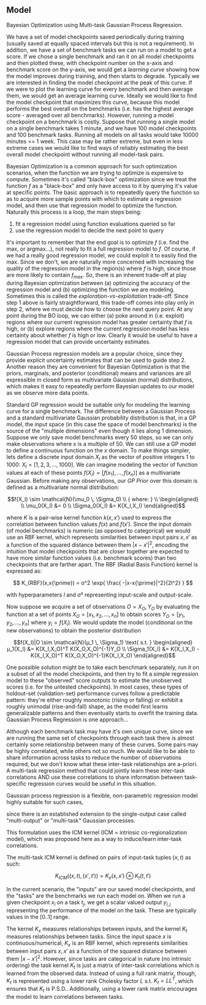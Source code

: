 ## Model

Bayesian Optimization using Multi-task Gaussian Process Regression. 

We have a set of model checkpoints saved periodically during training (usually saved at equally spaced intervals but this is not a requirement). In addition, we have a set of benchmark tasks we can run on a model to get a score. If we chose a single benchmark and ran it on all model checkpoints and then plotted these, with checkpoint number on the x-axis and benchmark score on the y-axis, we would get a *learning curve* showing how the model improves during training, and then starts to degrade. Typically we are interested in finding the model checkpoint at the peak of this curve. If we were to plot the learning curve for every benchmark and then average them, we would get an average learning curve. Ideally we would like to find the model checkpoint that maximizes this curve, because this model performs the best overall on the benchmarks (i.e. has the highest average score - averaged over all benchmarks). However, running a model checkpoint on a benchmark is costly. Suppose that running a single model on a single benchmark takes 1 minute, and we have 100 model checkpoints and 100 benchmark tasks. Running all models on all tasks would take 10000 minutes == 1 week. This case may be rather extreme, but even in less extreme cases we would like to find ways of reliably estimating the best overall model checkpoint without running all model-task pairs.


Bayesian Optimization is a common approach for such optimization scenarios, when the function we are trying to optimize is expensive to compute. Sometimes it's called "black-box" optimization since we treat the function $f$ as a "black-box" and only have access to it by querying it's value at specific points. The basic approach is to repeatedly query the function so as to acquire more sample points with which to estimate a regression model, and then use that regression model to optimize the function. Naturally this process is a loop, the main steps being:

1. fit a regression model using function evaluations queried so far
2. use the regression model to decide the next point to query


It's important to remember that the end goal is to optimize $f$ (i.e. find the max, or argmax...), not really to fit a full regression model to $f$.  Of course, if we had a really good regression model, we could exploit it to easily find the max. Since we don't, we are naturally more concerned with increasing the quality of the regression model in the region(s) where $f$ is high, since those are more likely to contain $f_{max}$. So, there is an inherent trade-off at play during Bayesian optimization between (a) optimizing the accuracy of the regression model and (b) optimizing the function we are modeling. Sometimes this is called the *exploration-vs-exploitation* trade-off. Since step 1 above is fairly straightforward, this trade-off comes into play only in step 2, where we must decide how to choose the next query point. At any point during the BO loop, we can either (a) poke around in (i.e. exploit) regions where our current regression model has greater certainty that $f$ is high, or (b) explore regions where the current regression model has less certainty about whether $f$ is high or low. Clearly it would be useful to have a regression model that can provide uncertainty estimates.


Gaussian Process regression models are a popular choice, since they provide explicit uncertainty estimates that can be used to guide step 2. Another reason they are convenient for Bayesian Optimization is that the priors, marginals, and posterior (conditional) means and variances are all expressible in closed form as multivariate Gaussian (normal) distributions, which makes it easy to repeatedly perform Bayesian updates to our model as we observe more data points.


Standard GP regression would be suitable only for modeling the learning curve for a single benchmark. The difference between a Gaussian Process and a standard multivariate Gaussian probability distribution is that, in a GP model, the input space (in this case the space of model benchmarks) is the source of the "multiple dimensions" even though it lies along 1 dimension.  Suppose we only save model benchmarks every 50 steps, so we can only make observations where x is a multiple of 50.  We can still use a GP model to define a continuous function on the x domain. To make things simpler, lets define a discrete input domain $X_I$ as the vector of positive integers 1 to 1000: $X_I = [1,2,3,...,1000]$.  We can imagine modeling the vector of function values at each of these points $f(X_I) = [f(x_1),…,f(x_n)]$ as a multivariate Gaussian. Before making any observations, our *GP Prior* over this domain is defined as a multivariate normal distribution:

```math
f(X_I) \sim \mathcal{N}(\mu_0 \, \Sigma_0) \\
{   where:   } \\
\begin{aligned} \\
\mu_0(X_I) &= 0 \\
\Sigma_0(X_I) &= K(X_I,X_I)
\end{aligned}
```

where $K$ is a pair-wise kernel function $k(x,x{\prime})$ used to express the correlation between function values $f(x)$ and $f(x{\prime})$. Since the input domain (of model benchmarks) is numeric (as opposed to categorical) we would use an RBF kernel, which represents similarities between input pairs $x,x{\prime}$ as a function of the squared distance between them $|x-x{\prime}|^2$, encoding the intuition that model checkpoints that are closer together are expected to have more similar function values (i.e. benchmark scores) than two checkpoints that are farther apart. The RBF (Radial Basis Function) kernel is expressed as: 

$$
K_{RBF}(x,x{\prime}) = σ^2 \exp{ \frac{ -|x-x{\prime}|^2}{2l^2} }
$$

with hyperparameters $l$ and $σ²$ representing input-scale and output-scale.


Now suppose we acquire a set of observations $O = {X_O,Y_O}$ by evaluating the function at a set of points $X_O = [x_1, x_2, ..., x_n]$ to obtain scores $Y_O = [y_1, y_2,...,y_n]$ where $y_i = f(X_i)$. We would update the model (conditional on the new observations) to obtain the posterior distribution 

```math
f(X_I)|O \sim \mathcal{N}(μ_1 \, \Sigma_1)
\text{ s.t. }
\begin{aligned}
μ_1(X_I) &= K(X_I,X_O)^T   K(X_O,X_O)^{-1}Y_O \\
\Sigma_1(X_I) &= K(X_I,X_I) - K(X_I,X_O)^T K(X_O,X_O)^{-1}K(X_I,X_O)
\end{aligned}
```




One possible solution might be to take each benchmark separately, run it on a subset of all the model checkpoints, and then try to fit a simple regression model to these "observed" score outputs to estimate the unobserved scores (i.e. for the untested checkpoints). In most cases, these types of holdout-set (validation-set) performance curves follow a predictable pattern: they're either roughly monotonic (rising or falling) or exhibit a roughly unimodal (rise-and-fall) shape, as the model first learns generalizable patterns and then eventually starts to overfit the training data. Gaussian Process Regression is one approach...

Although each benchmark task may have it's own unique curve, since we are running the same set of checkpoints through each task there is almost certainly some relationship between many of these curves.  Some pairs may be highly correlated, while others not so much.  We would like to be able to share information across tasks to reduce the number of observations required, but we don't know what these inter-task relationships are a-priori. A multi-task regression method that could jointly learn these inter-task correlations AND use these correlations to share information between task-specific regression curves would be useful in this situation.

Gaussian process regression is a flexible, non-parametric regression model highly suitable for such cases, 

since there is an established extension to the single-output case called "multi-output" or "multi-task" Gaussian processes.


This formulation uses the ICM kernel (ICM = intrinsic co-regionalization model), which was proposed here as a way to induce/learn inter-task correlations.

The multi-task ICM kernel is defined on pairs of input-task tuples $(x,t)$ as such:

$$
K_{ICM} \left( (x,t),(x{\prime},t{\prime}) \right) = K_x(x,x{\prime}) \otimes K_t(t,t{\prime})
$$

In the current scenario, the "inputs" are our saved model checkpoints, and the "tasks" are the benchmarks we run each model on.  When we run a given checkpoint $x_i$ on a task $t_j$, we get a scalar valued output $y_{i,j}$ representing the performance of the model on the task. These are typically values in the $[0..1]$ range.

The kernel $K_x$ measures relationships between inputs, and the kernel $K_t$ measures relationships between tasks.  Since the input space $x$ is continuous/numerical, $K_x$ is an RBF kernel, which represents similarities between input pairs $x,x{\prime}$ as a function of the squared distance between them $|x-x{\prime}|^2$. However, since tasks are categorical in nature (no intrinsic ordering) the task kernel $K_t$ is just a matrix of inter-task correlations which is learned from the observed data.  Instead of using a full rank matrix, though, $K_t$ is represented using a lower rank Cholesky factor $L$ s.t. $K_t = LL^T$, which ensures that $K_t$ is P.S.D..  Additionally, using a lower rank matrix encourages the model to learn correlations between tasks. 